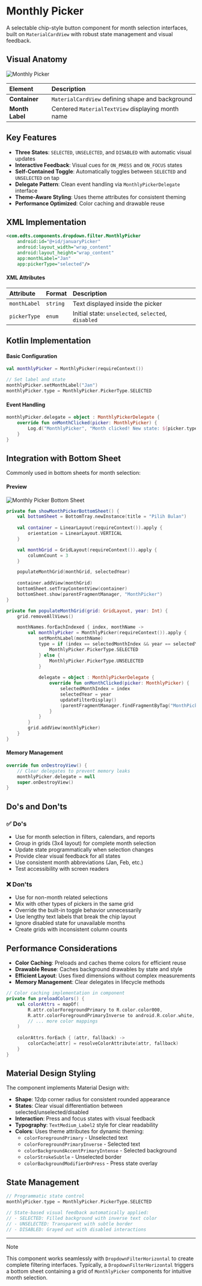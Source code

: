 # Monthly Picker

A selectable chip-style button component for month selection interfaces, built on `MaterialCardView` with robust state management and visual feedback.

## Visual Anatomy

![Monthly Picker](https://res.cloudinary.com/fauzanspratama/image/upload/v1759299591/Monthly_Picker_vzp76f.png)

| Element       | Description                                      |
| :------------ | :----------------------------------------------- |
| **Container** | `MaterialCardView` defining shape and background |
| **Month Label** | Centered `MaterialTextView` displaying month name |

## Key Features
- **Three States**: `SELECTED`, `UNSELECTED`, and `DISABLED` with automatic visual updates
- **Interactive Feedback**: Visual cues for `ON_PRESS` and `ON_FOCUS` states
- **Self-Contained Toggle**: Automatically toggles between `SELECTED` and `UNSELECTED` on tap
- **Delegate Pattern**: Clean event handling via `MonthlyPickerDelegate` interface
- **Theme-Aware Styling**: Uses theme attributes for consistent theming
- **Performance Optimized**: Color caching and drawable reuse

## XML Implementation

```xml
<com.edts.components.dropdown.filter.MonthlyPicker
    android:id="@+id/januaryPicker"
    android:layout_width="wrap_content"
    android:layout_height="wrap_content"
    app:monthLabel="Jan"
    app:pickerType="selected"/>
```

#### XML Attributes
| Attribute | Format | Description |
| :--- | :--- | :--- |
| `monthLabel` | `string` | Text displayed inside the picker |
| `pickerType` | `enum` | Initial state: `unselected`, `selected`, `disabled` |

## Kotlin Implementation

#### Basic Configuration
```kotlin
val monthlyPicker = MonthlyPicker(requireContext())

// Set label and state
monthlyPicker.setMonthLabel("Jan")
monthlyPicker.type = MonthlyPicker.PickerType.SELECTED
```

#### Event Handling
```kotlin
monthlyPicker.delegate = object : MonthlyPickerDelegate {
    override fun onMonthClicked(picker: MonthlyPicker) {
        Log.d("MonthlyPicker", "Month clicked! New state: ${picker.type}")
    }
}
```

## Integration with Bottom Sheet

Commonly used in bottom sheets for month selection:

#### Preview
![Monthly Picker Bottom Sheet](https://res.cloudinary.com/fauzanspratama/image/upload/v1759308473/Monthly_Picker_emkoi0.gif)

```kotlin
private fun showMonthPickerBottomSheet() {
    val bottomSheet = BottomTray.newInstance(title = "Pilih Bulan")
    
    val container = LinearLayout(requireContext()).apply {
        orientation = LinearLayout.VERTICAL
    }

    val monthGrid = GridLayout(requireContext()).apply {
        columnCount = 3
    }

    populateMonthGrid(monthGrid, selectedYear)
    
    container.addView(monthGrid)
    bottomSheet.setTrayContentView(container)
    bottomSheet.show(parentFragmentManager, "MonthPicker")
}

private fun populateMonthGrid(grid: GridLayout, year: Int) {
    grid.removeAllViews()

    monthNames.forEachIndexed { index, monthName ->
        val monthlyPicker = MonthlyPicker(requireContext()).apply {
            setMonthLabel(monthName)
            type = if (index == selectedMonthIndex && year == selectedYear) {
                MonthlyPicker.PickerType.SELECTED
            } else {
                MonthlyPicker.PickerType.UNSELECTED
            }
            
            delegate = object : MonthlyPickerDelegate {
                override fun onMonthClicked(picker: MonthlyPicker) {
                    selectedMonthIndex = index
                    selectedYear = year
                    updateFilterDisplay()
                    (parentFragmentManager.findFragmentByTag("MonthPicker") as? BottomTray)?.dismiss()
                }
            }
        }
        grid.addView(monthlyPicker)
    }
}
```

#### Memory Management
```kotlin
override fun onDestroyView() {
    // Clear delegates to prevent memory leaks
    monthlyPicker.delegate = null
    super.onDestroyView()
}
```

## Do's and Don'ts

### ✅ Do's
- Use for month selection in filters, calendars, and reports
- Group in grids (3x4 layout) for complete month selection
- Update state programmatically when selection changes
- Provide clear visual feedback for all states
- Use consistent month abbreviations (Jan, Feb, etc.)
- Test accessibility with screen readers

### ❌ Don'ts
- Use for non-month related selections
- Mix with other types of pickers in the same grid
- Override the built-in toggle behavior unnecessarily
- Use lengthy text labels that break the chip layout
- Ignore disabled state for unavailable months
- Create grids with inconsistent column counts

## Performance Considerations

- **Color Caching**: Preloads and caches theme colors for efficient reuse
- **Drawable Reuse**: Caches background drawables by state and style
- **Efficient Layout**: Uses fixed dimensions without complex measurements
- **Memory Management**: Clear delegates in lifecycle methods

```kotlin
// Color caching implementation in component
private fun preloadColors() {
    val colorAttrs = mapOf(
        R.attr.colorForegroundPrimary to R.color.color000,
        R.attr.colorForegroundPrimaryInverse to android.R.color.white,
        // ... more color mappings
    )
    
    colorAttrs.forEach { (attr, fallback) ->
        colorCache[attr] = resolveColorAttribute(attr, fallback)
    }
}
```

## Material Design Styling

The component implements Material Design with:

- **Shape**: 12dp corner radius for consistent rounded appearance
- **States**: Clear visual differentiation between selected/unselected/disabled
- **Interaction**: Press and focus states with visual feedback
- **Typography**: `TextMedium_Label2` style for clear readability
- **Colors**: Uses theme attributes for dynamic theming:
  - `colorForegroundPrimary` - Unselected text
  - `colorForegroundPrimaryInverse` - Selected text  
  - `colorBackgroundAccentPrimaryIntense` - Selected background
  - `colorStrokeSubtle` - Unselected border
  - `colorBackgroundModifierOnPress` - Press state overlay

## State Management

```kotlin
// Programmatic state control
monthlyPicker.type = MonthlyPicker.PickerType.SELECTED

// State-based visual feedback automatically applied:
// - SELECTED: Filled background with inverse text color
// - UNSELECTED: Transparent with subtle border  
// - DISABLED: Grayed out with disabled interactions
```

---

> [!note]
> This component works seamlessly with `DropdownFilterHorizontal` to create complete filtering interfaces. Typically, a `DropdownFilterHorizontal` triggers a bottom sheet containing a grid of `MonthlyPicker` components for intuitive month selection.
